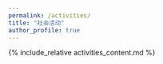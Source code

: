 ```yaml
---
permalink: /activities/
title: "社会活动"
author_profile: true
---
```


{% include_relative activities_content.md %}
